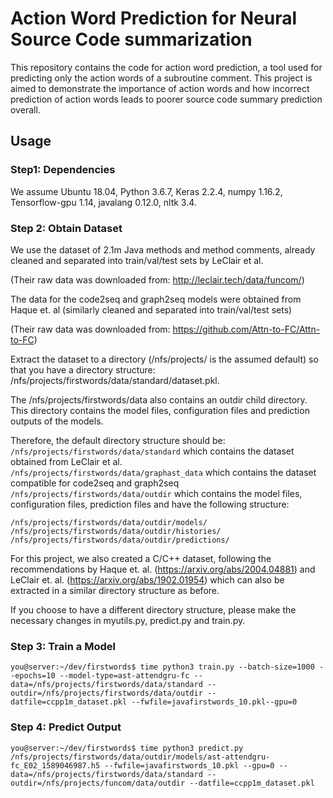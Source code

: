 # Action Word Prediction for Neural Source Code summarization
This repository contains the code for action word prediction, a tool used for predicting only the action words of a subroutine comment. This project is aimed to demonstrate the importance of action words and how incorrect prediction of action words leads to poorer source code summary prediction overall.

## Usage

### Step1: Dependencies
We assume Ubuntu 18.04, Python 3.6.7, Keras 2.2.4, numpy 1.16.2, Tensorflow-gpu 1.14, javalang 0.12.0, nltk 3.4.

### Step 2: Obtain Dataset
We use the dataset of 2.1m Java methods and method comments, already cleaned and separated into train/val/test sets by LeClair et al.

(Their raw data was downloaded from: http://leclair.tech/data/funcom/)  

The data for the code2seq and graph2seq models were obtained from Haque et. al (similarly cleaned and separated into train/val/test sets) </br>

(Their raw data was downloaded from: https://github.com/Attn-to-FC/Attn-to-FC)

Extract the dataset to a directory (/nfs/projects/ is the assumed default) so that you have a directory structure:  
/nfs/projects/firstwords/data/standard/dataset.pkl.

The /nfs/projects/firstwords/data also contains an outdir child directory. 
This directory contains the model files, configuration files and prediction outputs of the models.

Therefore, the default directory structure should be: </br>
```/nfs/projects/firstwords/data/standard``` which contains the dataset obtained from LeClair et al. </br>
```/nfs/projects/firstwords/data/graphast_data``` which contains the dataset compatible for code2seq and graph2seq </br>
```/nfs/projects/firstwords/data/outdir``` which contains the model files, configuration files, prediction files and have the following structure:</br>
```
/nfs/projects/firstwords/data/outdir/models/  
/nfs/projects/firstwords/data/outdir/histories/  
/nfs/projects/firstwords/data/outdir/predictions/  
```

For this project, we also created a C/C++ dataset, following the recommendations by Haque et. al. (https://arxiv.org/abs/2004.04881) and LeClair et. al. (https://arxiv.org/abs/1902.01954) which can also be extracted in a similar directory structure as before.

If you choose to have a different directory structure, please make the necessary changes in myutils.py, predict.py and train.py.

### Step 3: Train a Model

```console
you@server:~/dev/firstwords$ time python3 train.py --batch-size=1000 --epochs=10 --model-type=ast-attendgru-fc --data=/nfs/projects/firstwords/data/standard --outdir=/nfs/projects/firstwords/data/outdir --datfile=ccpp1m_dataset.pkl --fwfile=javafirstwords_10.pkl--gpu=0
```

### Step 4: Predict Output

```console
you@server:~/dev/firstwords$ time python3 predict.py /nfs/projects/firstwords/data/outdir/models/ast-attendgru-fc_E02_1589046987.h5 --fwfile=javafirstwords_10.pkl --gpu=0 --data=/nfs/projects/firstwords/data/standard --outdir=/nfs/projects/funcom/data/outdir --datfile=ccpp1m_dataset.pkl
```

<!--
**actionwords/actionwords** is a ✨ _special_ ✨ repository because its `README.md` (this file) appears on your GitHub profile.
-->
